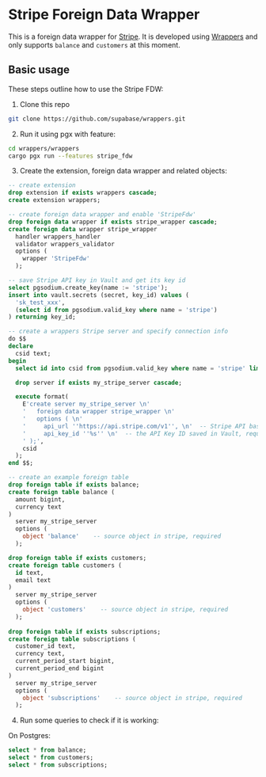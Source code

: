 # Stripe Foreign Data Wrapper

This is a foreign data wrapper for [Stripe](https://stripe.com/). It is developed using [Wrappers](https://github.com/supabase/wrappers) and only supports `balance` and `customers` at this moment.

## Basic usage

These steps outline how to use the Stripe FDW:

1. Clone this repo

```bash
git clone https://github.com/supabase/wrappers.git
```

2. Run it using pgx with feature:

```bash
cd wrappers/wrappers
cargo pgx run --features stripe_fdw
```

3. Create the extension, foreign data wrapper and related objects:

```sql
-- create extension
drop extension if exists wrappers cascade;
create extension wrappers;

-- create foreign data wrapper and enable 'StripeFdw'
drop foreign data wrapper if exists stripe_wrapper cascade;
create foreign data wrapper stripe_wrapper
  handler wrappers_handler
  validator wrappers_validator
  options (
    wrapper 'StripeFdw'
  );

-- save Stripe API key in Vault and get its key id
select pgsodium.create_key(name := 'stripe');
insert into vault.secrets (secret, key_id) values (
  'sk_test_xxx',
  (select id from pgsodium.valid_key where name = 'stripe')
) returning key_id;

-- create a wrappers Stripe server and specify connection info
do $$
declare
  csid text;
begin
  select id into csid from pgsodium.valid_key where name = 'stripe' limit 1;

  drop server if exists my_stripe_server cascade;

  execute format(
    E'create server my_stripe_server \n'
    '   foreign data wrapper stripe_wrapper \n'
    '   options ( \n'
    '     api_url ''https://api.stripe.com/v1'', \n'  -- Stripe API base URL, optional
    '     api_key_id ''%s'' \n'  -- the API Key ID saved in Vault, required
    ' );',
    csid
  );
end $$;

-- create an example foreign table
drop foreign table if exists balance;
create foreign table balance (
  amount bigint,
  currency text
)
  server my_stripe_server
  options (
    object 'balance'    -- source object in stripe, required
  );

drop foreign table if exists customers;
create foreign table customers (
  id text,
  email text
)
  server my_stripe_server
  options (
    object 'customers'    -- source object in stripe, required
  );
  
drop foreign table if exists subscriptions;
create foreign table subscriptions (
  customer_id text,
  currency text,
  current_period_start bigint,
  current_period_end bigint
)
  server my_stripe_server
  options (
    object 'subscriptions'    -- source object in stripe, required
  );
```

4. Run some queries to check if it is working:

On Postgres:

```sql
select * from balance;
select * from customers;
select * from subscriptions;
```

